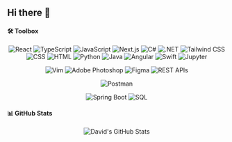 ## Hi there 👋
#### 🛠️ Toolbox
<div align="center">  

  ![React](https://img.shields.io/badge/React-61DAFB?style=flat&logo=react&logoColor=black)
  ![TypeScript](https://img.shields.io/badge/-TypeScript-3178C6?style=flat&logo=typescript&logoColor=white)
  ![JavaScript](https://img.shields.io/badge/-JavaScript-F7DF1E?style=flat&logo=javascript&logoColor=black)
  ![Next.js](https://img.shields.io/badge/-Next.js-000000?style=flat&logo=next.js&logoColor=white)
  ![C#](https://img.shields.io/badge/-C%23-239120?style=flat&logo=c-sharp&logoColor=white)
  ![.NET](https://img.shields.io/badge/-.NET-512BD4?style=flat&logo=.net&logoColor=white)
  ![Tailwind CSS](https://img.shields.io/badge/-Tailwind%20CSS-38B2AC?style=flat&logo=tailwind-css&logoColor=white)
  ![CSS](https://img.shields.io/badge/-CSS-1572B6?style=flat&logo=css3&logoColor=white)
  ![HTML](https://img.shields.io/badge/-HTML-E34F26?style=flat&logo=html5&logoColor=white)
  ![Python](https://img.shields.io/badge/-Python-3776AB?style=flat&logo=python&logoColor=white)
  ![Java](https://img.shields.io/badge/-Java-007396?style=flat&logo=java&logoColor=white)
  ![Angular](https://img.shields.io/badge/-Angular-DD0031?style=flat&logo=angular&logoColor=white)
  ![Swift](https://img.shields.io/badge/-Swift-FA7343?style=flat&logo=swift&logoColor=white)
  ![Jupyter](https://img.shields.io/badge/-Jupyter-F37626?style=flat&logo=jupyter&logoColor=white)
  <!-- [macOS](https://img.shields.io/badge/-macOS-000000?style=flat&logo=apple&logoColor=white) -->
  <!-- ![Arch Linux](https://img.shields.io/badge/-Arch%20Linux-1793D1?style=flat&logo=arch-linux&logoColor=white) -->
  <!-- ![Qtile](https://img.shields.io/badge/-Qtile-990000?style=flat&logo=qtile&logoColor=white) -->
  <!-- ![Emacs](https://img.shields.io/badge/-Emacs-7F5AB6?style=flat&logo=gnu-emacs&logoColor=white) -->
  ![Vim](https://img.shields.io/badge/-Vim-019733?style=flat&logo=vim&logoColor=white)
  ![Adobe Photoshop](https://img.shields.io/badge/-Adobe%20Photoshop-31A8FF?style=flat&logo=adobe-photoshop&logoColor=white)
  ![Figma](https://img.shields.io/badge/-Figma-F24E1E?style=flat&logo=figma&logoColor=white)
  ![REST APIs](https://img.shields.io/badge/-REST%20APIs-FF5733?style=flat&logo=rest-api&logoColor=white)
  <!-- ![Swagger](https://img.shields.io/badge/-Swagger-85EA2D?style=flat&logo=swagger&logoColor=black) -->
  ![Postman](https://img.shields.io/badge/-Postman-FF6C37?style=flat&logo=postman&logoColor=white)
  <!-- ![Cassandra](https://img.shields.io/badge/-Cassandra-1287B1?style=flat&logo=apache-cassandra&logoColor=white) -->
  ![Spring Boot](https://img.shields.io/badge/-Spring%20Boot-6DB33F?style=flat&logo=spring-boot&logoColor=white)
  ![SQL](https://img.shields.io/badge/-SQL-4479A1?style=flat&logo=postgresql&logoColor=white)
</div>

#### 📊 GitHub Stats
<div align="center">
  <img src="https://github-readme-stats.vercel.app/api?username=dauphin-davlon&show_icons=true" alt="David's GitHub Stats">
</div>

<!--
**Dauphin-davlon/Dauphin-davlon** is a ✨ _special_ ✨ repository because its `README.md` (this file) appears on your GitHub profile.

Here are some ideas to get you started:

- 🔭 I’m currently working on ...
- 🌱 I’m currently learning ...
- 👯 I’m looking to collaborate on ...
- 🤔 I’m looking for help with ...
- 💬 Ask me about ...
- 📫 How to reach me: ...
- 😄 Pronouns: ...
- ⚡ Fun fact: ...
-->
